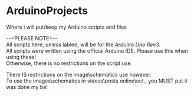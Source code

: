 # ArduinoProjects

Where i will put/keep my Arduino scripts and files	

--=PLEASE NOTE=--  
All scripts here, unless labled, will be for the *Arduino Uno Rev3*.  
All scripts were written using the official Arduino IDE. Please use this when using these!  
Otherwise, there is no restrictions on the script use.  

There IS restrictions on the image\schematics use however.  
To use the images\schematics in videos\posts online\ect., you MUST put it was done my be!
